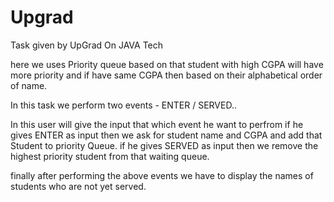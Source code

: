 # Upgrad
Task given by UpGrad On JAVA Tech

here we uses Priority queue based on that student with high CGPA will have more priority and if have same CGPA then based on their alphabetical order of name.

In this task we perform two events - ENTER / SERVED..

In this user will give the input that which event he want to perfrom
   if he gives ENTER as input then
       we ask for student name and CGPA and add that Student to priority Queue.
   if he gives SERVED as input then
      we remove the highest priority student from that waiting queue.

finally after performing the above events we have to display the names of students who are not yet served.
   
